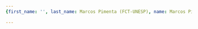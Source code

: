 ```yaml
---
{first_name: '', last_name: Marcos Pimenta (FCT-UNESP), name: Marcos Pimenta (FCT-UNESP)}

---
```



